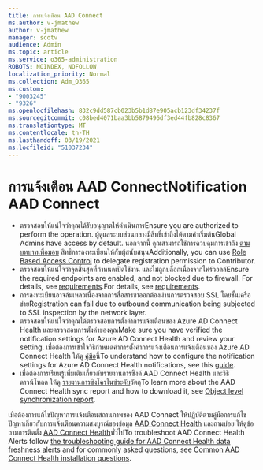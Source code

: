 ```yaml
---
title: การแจ้งเตือน AAD Connect
ms.author: v-jmathew
author: v-jmathew
manager: scotv
audience: Admin
ms.topic: article
ms.service: o365-administration
ROBOTS: NOINDEX, NOFOLLOW
localization_priority: Normal
ms.collection: Adm_O365
ms.custom:
- "9003245"
- "9326"
ms.openlocfilehash: 832c9dd587cb023b5b1d87e905acb123df34237f
ms.sourcegitcommit: c08bed4071baa3bb5879496df3ed44fb828c8367
ms.translationtype: MT
ms.contentlocale: th-TH
ms.lasthandoff: 03/19/2021
ms.locfileid: "51037234"
---
```

# <a name="notification-aad-connect"></a><span data-ttu-id="46d0f-102">การแจ้งเตือน AAD Connect</span><span class="sxs-lookup"><span data-stu-id="46d0f-102">Notification AAD Connect</span></span>

- <span data-ttu-id="46d0f-103">ตรวจสอบให้แน่ใจว่าคุณได้รับอนุญาตให้ดําเนินการ</span><span class="sxs-lookup"><span data-stu-id="46d0f-103">Ensure you are authorized to perform the operation.</span></span> <span data-ttu-id="46d0f-104">ผู้ดูแลระบบส่วนกลางมีสิทธิ์เข้าถึงได้ตามค่าเริ่มต้น</span><span class="sxs-lookup"><span data-stu-id="46d0f-104">Global Admins have access by default.</span></span> <span data-ttu-id="46d0f-105">นอกจากนี้ คุณสามารถใช้การควบคุมการเข้าถึง [ตามบทบาทเพื่อมอบ](https://docs.microsoft.com/azure/active-directory/connect-health/active-directory-aadconnect-health-operations) สิทธิ์การลงทะเบียนให้กับผู้สนับสนุน</span><span class="sxs-lookup"><span data-stu-id="46d0f-105">Additionally, you can use [Role Based Access Control](https://docs.microsoft.com/azure/active-directory/connect-health/active-directory-aadconnect-health-operations) to delegate registration permission to Contributor.</span></span>
- <span data-ttu-id="46d0f-106">ตรวจสอบให้แน่ใจว่าจุดสิ้นสุดที่กําหนดเปิดใช้งาน และไม่ถูกบล็อกเนื่องจากไฟร์วอลล์</span><span class="sxs-lookup"><span data-stu-id="46d0f-106">Ensure the required endpoints are enabled, and not blocked due to firewall.</span></span> <span data-ttu-id="46d0f-107">For details, see [requirements](https://docs.microsoft.com/azure/active-directory/hybrid/how-to-connect-health-agent-install).</span><span class="sxs-lookup"><span data-stu-id="46d0f-107">For details, see [requirements](https://docs.microsoft.com/azure/active-directory/hybrid/how-to-connect-health-agent-install).</span></span>
- <span data-ttu-id="46d0f-108">การลงทะเบียนอาจล้มเหลวเนื่องจากการสื่อสารขาออกต้องผ่านการตรวจสอบ SSL โดยชั้นเครือข่าย</span><span class="sxs-lookup"><span data-stu-id="46d0f-108">Registration can fail due to outbound communication being subjected to SSL inspection by the network layer.</span></span>
- <span data-ttu-id="46d0f-109">ตรวจสอบให้แน่ใจว่าคุณได้ตรวจสอบการตั้งค่าการแจ้งเตือนของ Azure AD Connect Health และตรวจสอบการตั้งค่าของคุณ</span><span class="sxs-lookup"><span data-stu-id="46d0f-109">Make sure you have verified the notification settings for Azure AD Connect Health and review your setting.</span></span> <span data-ttu-id="46d0f-110">เมื่อต้องการเข้าใจวิธีกําหนดค่าการตั้งค่าการแจ้งเตือนการแจ้งเตือนของ Azure AD Connect Health ให้ดู [คู่มือ](https://docs.microsoft.com/azure/active-directory/hybrid/how-to-connect-health-operations)นี้</span><span class="sxs-lookup"><span data-stu-id="46d0f-110">To understand how to configure the notification settings for Azure AD Connect Health notifications, see this [guide](https://docs.microsoft.com/azure/active-directory/hybrid/how-to-connect-health-operations).</span></span>
- <span data-ttu-id="46d0f-111">เมื่อต้องการเรียนรู้เพิ่มเติมเกี่ยวกับรายงานการซิงค์ AAD Connect Health และวิธีดาวน์โหลด ให้ดู [รายงานการซิงโครไนซ์ระดับ](https://docs.microsoft.com/azure/active-directory/hybrid/how-to-connect-health-sync)วัตถุ</span><span class="sxs-lookup"><span data-stu-id="46d0f-111">To learn more about the AAD Connect Health sync report and how to download it, see [Object level synchronization report](https://docs.microsoft.com/azure/active-directory/hybrid/how-to-connect-health-sync).</span></span>

<span data-ttu-id="46d0f-112">เมื่อต้องการแก้ไขปัญหาการแจ้งเตือนสถานภาพของ AAD Connect ให้ปฏิบัติตามคู่มือการแก้ไขปัญหาเกี่ยวกับการแจ้งเตือนความสมบูรณ์ของข้อมูล [AAD Connect Health](https://docs.microsoft.com/azure/active-directory/hybrid/how-to-connect-health-data-freshness) และถามบ่อย ให้ดูข้อถามการติดตั้ง [AAD Connect Health](https://docs.microsoft.com/azure/active-directory/hybrid/reference-connect-health-faq)ทั่วไป</span><span class="sxs-lookup"><span data-stu-id="46d0f-112">To troubleshoot AAD Connect Health Alerts follow [the troubleshooting guide for AAD Connect Health data freshness alerts](https://docs.microsoft.com/azure/active-directory/hybrid/how-to-connect-health-data-freshness) and for commonly asked questions, see [Common AAD Connect Health installation questions](https://docs.microsoft.com/azure/active-directory/hybrid/reference-connect-health-faq).</span></span>
